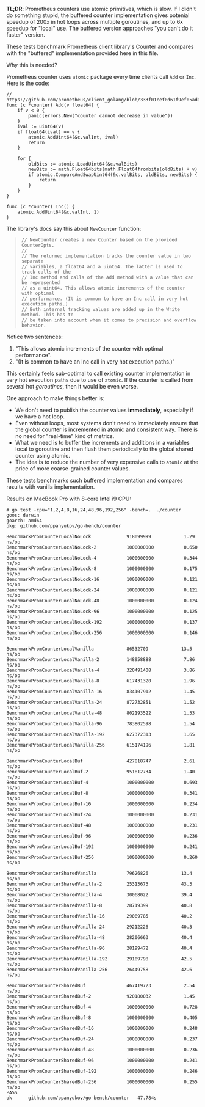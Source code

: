 **TL;DR**: Prometheus counters use atomic primitives, which is slow. If I didn't do something stupid, the buffered counter implementation gives potenial speedup of 200x in hot loops across multiple goroutines, and up to 6x speedup for "local" use. The buffered version approaches "you can't do it faster" version.


These tests benchmark Prometheus client library's Counter and compares with the "buffered" implementation provided here in this file.

Why this is needed? 

Prometheus counter uses `atomic` package every time clients call `Add` or `Inc`. Here is the code:

```golang
// https://github.com/prometheus/client_golang/blob/333f01cef0d61f9ef05ada3d94e00e69c8d5cdda/prometheus/counter.go#L87
func (c *counter) Add(v float64) {
    if v < 0 {
        panic(errors.New("counter cannot decrease in value"))
    }
    ival := uint64(v)
    if float64(ival) == v {
        atomic.AddUint64(&c.valInt, ival)
        return
    }

    for {
        oldBits := atomic.LoadUint64(&c.valBits)
        newBits := math.Float64bits(math.Float64frombits(oldBits) + v)
        if atomic.CompareAndSwapUint64(&c.valBits, oldBits, newBits) {
            return
        }
    }
}

func (c *counter) Inc() {
    atomic.AddUint64(&c.valInt, 1)
}
```

The library's docs say this about `NewCounter` function:

> ```
> // NewCounter creates a new Counter based on the provided CounterOpts.
> //
> // The returned implementation tracks the counter value in two separate
> // variables, a float64 and a uint64. The latter is used to track calls of the
> // Inc method and calls of the Add method with a value that can be represented
> // as a uint64. This allows atomic increments of the counter with optimal
> // performance. (It is common to have an Inc call in very hot execution paths.)
> // Both internal tracking values are added up in the Write method. This has to
> // be taken into account when it comes to precision and overflow behavior.
>```

Notice two sentences:

1. "This allows atomic increments of the counter with optimal performance".
2. "(It is common to have an Inc call in very hot execution paths.)"

This certainly feels sub-optimal to call existing counter implementation in very hot
execution paths due to use of `atomic`. If the counter is called from several
hot *goroutines*, then it would be even worse.

One approach to make things better is:

- We don't need to publish the counter values **immediately**, especially if we have a hot loop.
- Even without loops, most systems don't need to immediately ensure that the global counter is incremented in atomic and consistent way. There is no need for "real-time" kind of metrics.
- What we need is to buffer the increments and additions in a variables local to goroutine and then flush them periodically to the global shared counter using atomic.
- The idea is to reduce the number of very expensive calls to `atomic` at the price of more coarse-grained counter values.

These tests benchmarks such buffered implementation and compares results with
vanilla implementation.

Results on MacBook Pro with 8-core Intel i9 CPU:


```
# go test -cpu="1,2,4,8,16,24,48,96,192,256" -bench=.  ./counter
goos: darwin
goarch: amd64
pkg: github.com/ppanyukov/go-bench/counter

BenchmarkPromCounterLocalNoLock           	918099999	         1.29 ns/op
BenchmarkPromCounterLocalNoLock-2         	1000000000	         0.650 ns/op
BenchmarkPromCounterLocalNoLock-4         	1000000000	         0.344 ns/op
BenchmarkPromCounterLocalNoLock-8         	1000000000	         0.175 ns/op
BenchmarkPromCounterLocalNoLock-16        	1000000000	         0.121 ns/op
BenchmarkPromCounterLocalNoLock-24        	1000000000	         0.121 ns/op
BenchmarkPromCounterLocalNoLock-48        	1000000000	         0.124 ns/op
BenchmarkPromCounterLocalNoLock-96        	1000000000	         0.125 ns/op
BenchmarkPromCounterLocalNoLock-192       	1000000000	         0.137 ns/op
BenchmarkPromCounterLocalNoLock-256       	1000000000	         0.146 ns/op

BenchmarkPromCounterLocalVanilla          	86532709	        13.5 ns/op
BenchmarkPromCounterLocalVanilla-2        	148958888	         7.86 ns/op
BenchmarkPromCounterLocalVanilla-4        	320491408	         3.86 ns/op
BenchmarkPromCounterLocalVanilla-8        	617431320	         1.96 ns/op
BenchmarkPromCounterLocalVanilla-16       	834107912	         1.45 ns/op
BenchmarkPromCounterLocalVanilla-24       	872732851	         1.52 ns/op
BenchmarkPromCounterLocalVanilla-48       	802193522	         1.53 ns/op
BenchmarkPromCounterLocalVanilla-96       	783802598	         1.54 ns/op
BenchmarkPromCounterLocalVanilla-192      	627372313	         1.65 ns/op
BenchmarkPromCounterLocalVanilla-256      	615174196	         1.81 ns/op

BenchmarkPromCounterLocalBuf              	427818747	         2.61 ns/op
BenchmarkPromCounterLocalBuf-2            	951812734	         1.40 ns/op
BenchmarkPromCounterLocalBuf-4            	1000000000	         0.693 ns/op
BenchmarkPromCounterLocalBuf-8            	1000000000	         0.341 ns/op
BenchmarkPromCounterLocalBuf-16           	1000000000	         0.234 ns/op
BenchmarkPromCounterLocalBuf-24           	1000000000	         0.231 ns/op
BenchmarkPromCounterLocalBuf-48           	1000000000	         0.231 ns/op
BenchmarkPromCounterLocalBuf-96           	1000000000	         0.236 ns/op
BenchmarkPromCounterLocalBuf-192          	1000000000	         0.241 ns/op
BenchmarkPromCounterLocalBuf-256          	1000000000	         0.260 ns/op

BenchmarkPromCounterSharedVanilla         	79626826	        13.4 ns/op
BenchmarkPromCounterSharedVanilla-2       	25313673	        43.3 ns/op
BenchmarkPromCounterSharedVanilla-4       	30068022	        39.4 ns/op
BenchmarkPromCounterSharedVanilla-8       	28719399	        40.8 ns/op
BenchmarkPromCounterSharedVanilla-16      	29089785	        40.2 ns/op
BenchmarkPromCounterSharedVanilla-24      	29212226	        40.3 ns/op
BenchmarkPromCounterSharedVanilla-48      	28206663	        40.4 ns/op
BenchmarkPromCounterSharedVanilla-96      	28199472	        40.4 ns/op
BenchmarkPromCounterSharedVanilla-192     	29109798	        42.5 ns/op
BenchmarkPromCounterSharedVanilla-256     	26449758	        42.6 ns/op

BenchmarkPromCounterSharedBuf             	467419723	         2.54 ns/op
BenchmarkPromCounterSharedBuf-2           	920180032	         1.45 ns/op
BenchmarkPromCounterSharedBuf-4           	1000000000	         0.728 ns/op
BenchmarkPromCounterSharedBuf-8           	1000000000	         0.405 ns/op
BenchmarkPromCounterSharedBuf-16          	1000000000	         0.248 ns/op
BenchmarkPromCounterSharedBuf-24          	1000000000	         0.237 ns/op
BenchmarkPromCounterSharedBuf-48          	1000000000	         0.236 ns/op
BenchmarkPromCounterSharedBuf-96          	1000000000	         0.241 ns/op
BenchmarkPromCounterSharedBuf-192         	1000000000	         0.246 ns/op
BenchmarkPromCounterSharedBuf-256         	1000000000	         0.255 ns/op
PASS
ok  	github.com/ppanyukov/go-bench/counter	47.784s
```